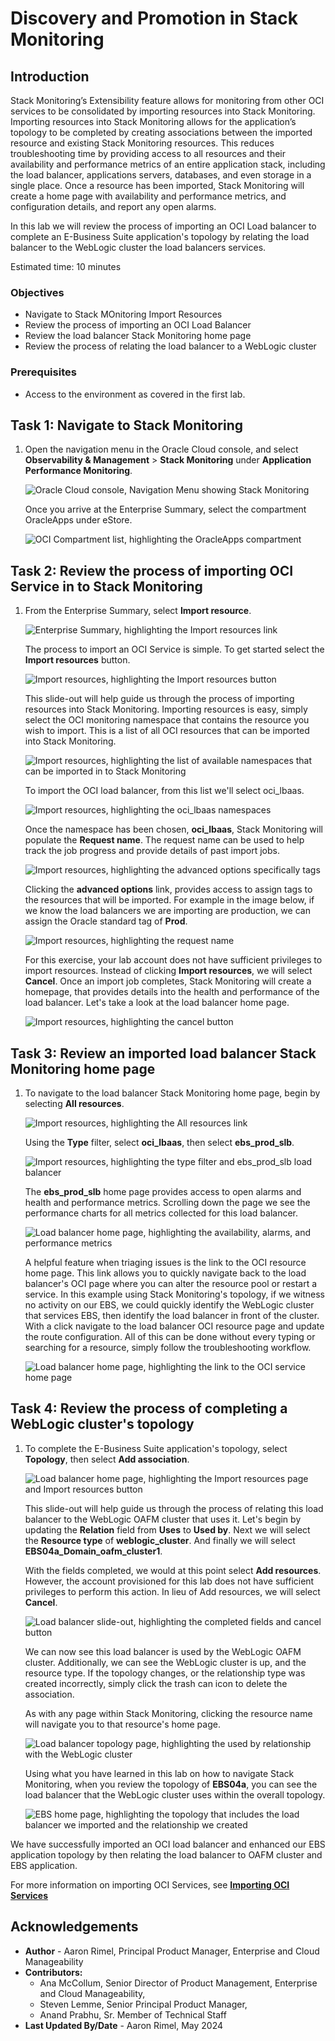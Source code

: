 # Discovery and Promotion in Stack Monitoring

## Introduction

Stack Monitoring’s Extensibility feature allows for monitoring from other OCI services to be consolidated by importing resources into Stack Monitoring. 
Importing resources into Stack Monitoring allows for the application’s topology to be completed by creating associations between the imported resource and existing Stack Monitoring resources. This reduces troubleshooting time by providing access to all resources and their availability and performance metrics of an entire application stack, including the load balancer, applications servers, databases, and even storage in a single place. Once a resource has been imported, Stack Monitoring will create a home page with availability and performance metrics, and configuration details, and report any open alarms.

In this lab we will review the process of importing an OCI Load balancer to complete an E-Business Suite application's topology by relating the load balancer to the WebLogic cluster the load balancers services.

Estimated time: 10 minutes

### Objectives

* Navigate to Stack MOnitoring Import Resources
* Review the process of importing an OCI Load Balancer
* Review the load balancer Stack Monitoring home page
* Review the process of relating the load balancer to a WebLogic cluster

### Prerequisites

* Access to the environment as covered in the first lab.

## Task 1: Navigate to Stack Monitoring

1. Open the navigation menu in the Oracle Cloud console, and select **Observability & Management** > **Stack Monitoring** under **Application Performance Monitoring**.

	![Oracle Cloud console, Navigation Menu showing Stack Monitoring](images/1-1-console.png " ")

	Once you arrive at the Enterprise Summary, select the compartment OracleApps under eStore.

	![OCI Compartment list, highlighting the OracleApps compartment](images/1-2-console.png " ")

## Task 2: Review the process of importing OCI Service in to Stack Monitoring

1. From the Enterprise Summary, select **Import resource**.

	![Enterprise Summary, highlighting the Import resources link](images/2-1-import.png " ")

	The process to import an OCI Service is simple. To get started select the **Import resources** button.

	![Import resources, highlighting the Import resources button](images/2-2-import.png " ")

	This slide-out will help guide us through the process of importing resources into Stack Monitoring. Importing resources is easy, simply select the OCI monitoring namespace that contains the resource you wish to import. This is a list of all OCI resources that can be imported into Stack Monitoring.

	![Import resources, highlighting the list of available namespaces that can be imported in to Stack Monitoring](images/2-3-import.png " ")

	To import the OCI load balancer, from this list we'll select oci_lbaas.

	![Import resources, highlighting the oci_lbaas namespaces](images/2-4-import.png " ")

	Once the namespace has been chosen, **oci_lbaas**, Stack Monitoring will populate the **Request name**. The request name can be used to help track the job progress and provide details of past import jobs.

	![Import resources, highlighting the advanced options specifically tags](images/2-5-import.png " ")

	Clicking the **advanced options** link, provides access to assign tags to the resources that will be imported. For example in the image below, if we know the load balancers we are importing are production, we can assign the Oracle standard tag of **Prod**.

	![Import resources, highlighting the request name](images/2-6-import.png " ")

	For this exercise, your lab account does not have sufficient privileges to import resources. Instead of clicking **Import resources**, we will select **Cancel**. Once an import job completes, Stack Monitoring will create a homepage, that provides details into the health and performance of the load balancer. Let's take a look at the load balancer home page.

	![Import resources, highlighting the cancel button](images/2-7-import.png " ")

## Task 3: Review an imported load balancer Stack Monitoring home page

1. To navigate to the load balancer Stack Monitoring home page, begin by selecting **All resources**.

	![Import resources, highlighting the All resources link](images/3-1-import.png " ")

	Using the **Type** filter, select **oci_lbaas**, then select **ebs_prod_slb**.

	![Import resources, highlighting the type filter and ebs_prod_slb load balancer](images/3-2-import.png " ")

	The **ebs_prod_slb** home page provides access to open alarms and health and performance metrics. Scrolling down the page we see the performance charts for all metrics collected for this load balancer.
	
	![Load balancer home page, highlighting the availability, alarms, and performance metrics](images/3-3-import.png " ")
	
	A helpful feature when triaging issues is the link to the OCI resource home page. This link allows you to quickly navigate back to the load balancer's OCI page where you can alter the resource pool or restart a service. In this example using Stack Monitoring's topology, if we witness no activity on our EBS, we could quickly identify the WebLogic cluster that services EBS, then identify the load balancer in front of the cluster. With a click navigate to the load balancer OCI resource page and update the route configuration. All of this can be done without every typing or searching for a resource, simply follow the troubleshooting workflow.

	![Load balancer home page, highlighting the link to the OCI service home page](images/3-3-import.png " ")

## Task 4: Review the process of completing a WebLogic cluster's topology

1. To complete the E-Business Suite application's topology, select **Topology**, then select **Add association**.

	![Load balancer home page, highlighting the Import resources page and Import resources button](images/4-1-import.png " ")

	This slide-out will help guide us through the process of relating this load balancer to the WebLogic OAFM cluster that uses it. Let's begin by updating the **Relation** field from **Uses** to **Used by**. Next we will select the **Resource type** of **weblogic_cluster**. And finally we will select **EBS04a_Domain_oafm_cluster1**.

	With the fields completed, we would at this point select **Add resources**. However, the account provisioned for this lab does not have sufficient privileges to perform this action. In lieu of Add resources, we will select **Cancel**.

	![Load balancer slide-out, highlighting the completed fields and cancel button](images/4-2-import.png " ")

	We can now see this load balancer is used by the WebLogic OAFM cluster. Additionally, we can see the WebLogic cluster is up, and the resource type. If the topology changes, or the relationship type was created incorrectly, simply click the trash can icon to delete the association.

	As with any page within Stack Monitoring, clicking the resource name will navigate you to that resource's home page. 

	![Load balancer topology page, highlighting the used by relationship with the WebLogic cluster](images/4-3-import.png " ")

	Using what you have learned in this lab on how to navigate Stack Monitoring, when you review the topology of **EBS04a**, you can see the load balancer that the WebLogic cluster uses within the overall topology.

	![EBS home page, highlighting the topology that includes the load balancer we imported and the relationship we created](images/4-4-import.png " ")


We have successfully imported an OCI load balancer and enhanced our EBS application topology by then relating the load balancer to OAFM cluster and EBS application.

For more information on importing OCI Services, see **[Importing OCI Services](https://docs.oracle.com/en-us/iaas/stack-monitoring/doc/expand-monitoring-capability-custom-resources.html#GUID-0BEC3A9A-8CF9-4CBB-BAD8-0493C21D2F19__GUID-0ECEF541-E635-4DB4-9CE9-852D4A581179)**

## Acknowledgements

* **Author** - Aaron Rimel, Principal Product Manager, Enterprise and Cloud Manageability
* **Contributors:** 
	* Ana McCollum, Senior Director of Product Management, Enterprise and Cloud Manageability,  
	* Steven Lemme, Senior Principal Product Manager,  
	* Anand Prabhu, Sr. Member of Technical Staff
* **Last Updated By/Date** - Aaron Rimel, May 2024
